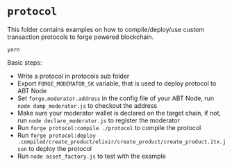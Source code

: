# `protocol`

This folder contains examples on how to compile/deploy/use custom transaction protocols to forge powered blockchain.

```shell
yarn
```

Basic steps:

- Write a protocol in protocols sub folder
- Export `FORGE_MODERATOR_SK` variable, that is used to deploy protocol to ABT Node
- Set `forge.moderator.address` in the config file of your ABT Node, run `node dump_moderator.js` to checkout the address
- Make sure your moderator wallet is declared on the target chain, if not, run `node declare_moderator.js` to register the moderator
- Run `forge protocol:compile ./protocol` to compile the protocol
- Run `forge protocol:deploy .compiled/create_product/elixir/create_product/create_product.itx.json` to deploy the protocol
- Run `node asset_factory.js` to test with the example
